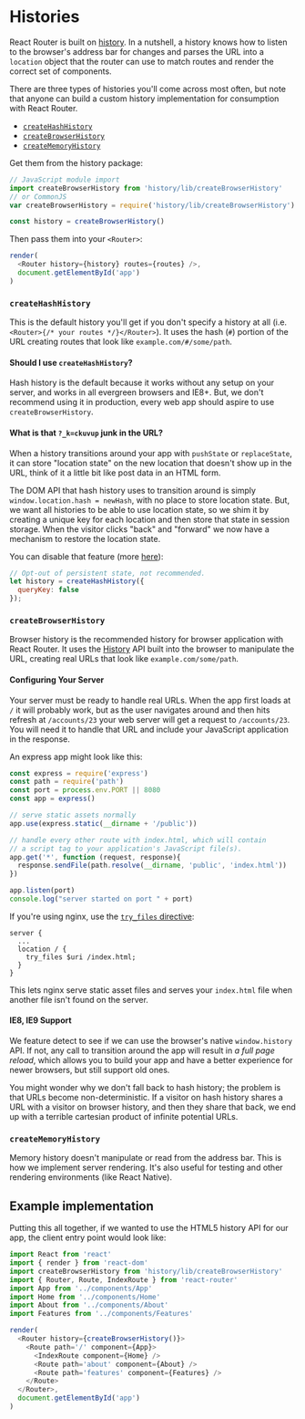 # Histories

React Router is built on [history](https://github.com/rackt/history).
In a nutshell, a history knows how to listen to the browser's address
bar for changes and parses the URL into a `location` object that the
router can use to match routes and render the correct set of components.

There are three types of histories you'll come across most often, but
note that anyone can build a custom history implementation for
consumption with React Router.

- [`createHashHistory`](#createhashhistory)
- [`createBrowserHistory`](#createbrowserhistory)
- [`createMemoryHistory`](#creatememoryhistory)

Get them from the history package:

```js
// JavaScript module import
import createBrowserHistory from 'history/lib/createBrowserHistory'
// or CommonJS
var createBrowserHistory = require('history/lib/createBrowserHistory')

const history = createBrowserHistory()
```

Then pass them into your `<Router>`:

```js
render(
  <Router history={history} routes={routes} />,
  document.getElementById('app')
)
```

### `createHashHistory`
This is the default history you'll get if you don't specify a history at all (i.e. `<Router>{/* your routes */}</Router>`). It uses the hash (`#`) portion of the URL creating routes that look like `example.com/#/some/path`.

#### Should I use `createHashHistory`?
Hash history is the default because it works without any setup on your server, and works in all evergreen browsers and IE8+. But, we don't recommend using it in production, every web app should aspire to use `createBrowserHistory`.

#### What is that `?_k=ckuvup` junk in the URL?
When a history transitions around your app with `pushState` or `replaceState`, it can store "location state" on the new location that doesn't show up in the URL, think of it a little bit like post data in an HTML form.

The DOM API that hash history uses to transition around is simply `window.location.hash = newHash`, with no place to store location state.  But, we want all histories to be able to use location state, so we shim it by creating a unique key for each location and then store that state in session storage. When the visitor clicks "back" and "forward" we now have a mechanism to restore the location state.

You can disable that feature (more [here](http://rackt.org/history/stable/HashHistoryCaveats.html)):
```js
// Opt-out of persistent state, not recommended.
let history = createHashHistory({
  queryKey: false
});
```

### `createBrowserHistory`
Browser history is the recommended history for browser application with React Router. It uses the [History](https://developer.mozilla.org/en-US/docs/Web/API/History) API built into the browser to manipulate the URL, creating real URLs that look like `example.com/some/path`.

#### Configuring Your Server
Your server must be ready to handle real URLs. When the app first loads at `/` it will probably work, but as the user navigates around and then hits refresh at `/accounts/23` your web server will get a request to `/accounts/23`. You will need it to handle that URL and include your JavaScript application in the response.

An express app might look like this:

```js
const express = require('express')
const path = require('path')
const port = process.env.PORT || 8080
const app = express()

// serve static assets normally
app.use(express.static(__dirname + '/public'))

// handle every other route with index.html, which will contain
// a script tag to your application's JavaScript file(s).
app.get('*', function (request, response){
  response.sendFile(path.resolve(__dirname, 'public', 'index.html'))
})

app.listen(port)
console.log("server started on port " + port)
```

If you're using nginx, use the [`try_files` directive](http://nginx.org/en/docs/http/ngx_http_core_module.html#try_files):

```
server {
  ...
  location / {
    try_files $uri /index.html;
  }
}
```

This lets nginx serve static asset files and serves your `index.html` file when another file isn't found on the server.

#### IE8, IE9 Support
We feature detect to see if we can use the browser's native `window.history` API. If not, any call to transition around the app will result in _a full page reload_, which allows you to build your app and have a better experience for newer browsers, but still support old ones.

You might wonder why we don't fall back to hash history; the problem is that URLs become non-deterministic. If a visitor on hash history shares a URL with a visitor on browser history, and then they share that back, we end up with a terrible cartesian product of infinite potential URLs.

### `createMemoryHistory`
Memory history doesn't manipulate or read from the address bar. This is how we implement server rendering. It's also useful for testing and other rendering environments (like React Native).


## Example implementation

Putting this all together, if we wanted to use the HTML5 history API for our
app, the client entry point would look like:

```js
import React from 'react'
import { render } from 'react-dom'
import createBrowserHistory from 'history/lib/createBrowserHistory'
import { Router, Route, IndexRoute } from 'react-router'
import App from '../components/App'
import Home from '../components/Home'
import About from '../components/About'
import Features from '../components/Features'

render(
  <Router history={createBrowserHistory()}>
    <Route path='/' component={App}>
      <IndexRoute component={Home} />
      <Route path='about' component={About} />
      <Route path='features' component={Features} />
    </Route>
  </Router>,
  document.getElementById('app')
)
```

